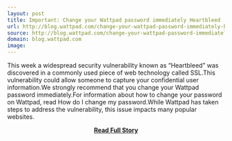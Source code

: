 ```yaml
---
layout: post
title: Important: Change your Wattpad password immediately Heartbleed
url: http://blog.wattpad.com/change-your-wattpad-password-immediately-heartbleed/
source: http://blog.wattpad.com/change-your-wattpad-password-immediately-heartbleed/
domain: blog.wattpad.com
image: 
---
```


<p>This week a widespread security vulnerability known as “Heartbleed” was discovered in a commonly used piece of web technology called SSL.This vulnerability could allow someone to capture your confidential user information.We strongly recommend that you change your Wattpad password immediately.For information about how to change your password on Wattpad, read How do I change my password.While Wattpad has taken steps to address the vulnerability, this issue impacts many popular websites.</p>
<center><p><a href="http://blog.wattpad.com/change-your-wattpad-password-immediately-heartbleed/" style='padding:25px; font-sze:18px; font-weight: bold;'>Read Full Story</a></p></center>
